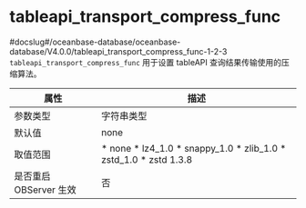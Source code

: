 tableapi_transport_compress_func 
=====================================================
#docslug#/oceanbase-database/oceanbase-database/V4.0.0/tableapi_transport_compress_func-1-2-3
`tableapi_transport_compress_func` 用于设置 tableAPI 查询结果传输使用的压缩算法。


|      **属性**      |                                                                                                                                                **描述**                                                                                                                                                |
|------------------|------------------------------------------------------------------------------------------------------------------------------------------------------------------------------------------------------------------------------------------------------------------------------------------------------|
| 参数类型             | 字符串类型                                                                                                                                                                                                                                                                                                |
| 默认值              | none                                                                                                                                                                                                                                                                                                 |
| 取值范围             | * none   * lz4_1.0   * snappy_1.0   * zlib_1.0   * zstd_1.0   * zstd 1.3.8    |
| 是否重启 OBServer 生效 | 否                                                                                                                                                                                                                                                                                                    |



